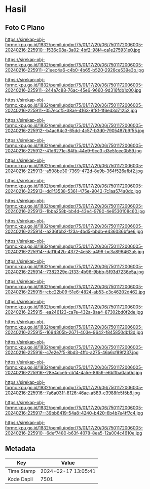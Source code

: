 # Hasil

## Foto C Plano

https://sirekap-obj-formc.kpu.go.id/1832/pemilu/pdpr/75/01/17/20/06/7501172006005-20240216-225910--1536c08a-3a02-4bf2-98f4-ca1e275931e0.jpg

https://sirekap-obj-formc.kpu.go.id/1832/pemilu/pdpr/75/01/17/20/06/7501172006005-20240216-225911--21eec4a6-c4b0-4b65-b520-2926ce539e3b.jpg

https://sirekap-obj-formc.kpu.go.id/1832/pemilu/pdpr/75/01/17/20/06/7501172006005-20240216-225911--244a7c88-76ac-45e6-9660-9d316fdb1c00.jpg

https://sirekap-obj-formc.kpu.go.id/1832/pemilu/pdpr/75/01/17/20/06/7501172006005-20240216-225911--057eccf5-38ae-4163-9f8f-1f6ed3d71252.jpg

https://sirekap-obj-formc.kpu.go.id/1832/pemilu/pdpr/75/01/17/20/06/7501172006005-20240216-225912--b4ac64c3-65dd-4c57-b3d0-7905487b9f55.jpg

https://sirekap-obj-formc.kpu.go.id/1832/pemilu/pdpr/75/01/17/20/06/7501172006005-20240216-225912--41d6271e-84fb-44e9-9cc3-d3e5fcec0b59.jpg

https://sirekap-obj-formc.kpu.go.id/1832/pemilu/pdpr/75/01/17/20/06/7501172006005-20240216-225913--a508be30-7369-472d-8e9b-364f526afbf2.jpg

https://sirekap-obj-formc.kpu.go.id/1832/pemilu/pdpr/75/01/17/20/06/7501172006005-20240216-225913--dd1f3538-5361-475e-9043-7c1aa574a0dc.jpg

https://sirekap-obj-formc.kpu.go.id/1832/pemilu/pdpr/75/01/17/20/06/7501172006005-20240216-225913--1bba258b-bb4d-43e4-9780-4e6530108c60.jpg

https://sirekap-obj-formc.kpu.go.id/1832/pemilu/pdpr/75/01/17/20/06/7501172006005-20240216-225914--a236fbb2-f23a-4bd5-bbdb-e436036bfae6.jpg

https://sirekap-obj-formc.kpu.go.id/1832/pemilu/pdpr/75/01/17/20/06/7501172006005-20240216-225914--da11b42b-4372-4e58-a496-bc3a896462a5.jpg

https://sirekap-obj-formc.kpu.go.id/1832/pemilu/pdpr/75/01/17/20/06/7501172006005-20240216-225914--7382329c-2f33-4b96-9bbb-5f93d7236e5a.jpg

https://sirekap-obj-formc.kpu.go.id/1832/pemilu/pdpr/75/01/17/20/06/7501172006005-20240216-225915--cbc22b09-51e6-4824-ab53-c3c46202d462.jpg

https://sirekap-obj-formc.kpu.go.id/1832/pemilu/pdpr/75/01/17/20/06/7501172006005-20240216-225915--ea246123-ca7e-432a-8aa4-87302bd0f2de.jpg

https://sirekap-obj-formc.kpu.go.id/1832/pemilu/pdpr/75/01/17/20/06/7501172006005-20240216-225915--1694305b-2671-403e-9642-f845850db13d.jpg

https://sirekap-obj-formc.kpu.go.id/1832/pemilu/pdpr/75/01/17/20/06/7501172006005-20240216-225916--c7e2e7f5-8bd3-4ffc-a275-46a6cf89f237.jpg

https://sirekap-obj-formc.kpu.go.id/1832/pemilu/pdpr/75/01/17/20/06/7501172006005-20240216-225916--28e4dce5-cb14-4a5e-8659-e6bffba0ab0d.jpg

https://sirekap-obj-formc.kpu.go.id/1832/pemilu/pdpr/75/01/17/20/06/7501172006005-20240216-225916--7a6a031f-8126-46ac-a589-c3988fc5f5b8.jpg

https://sirekap-obj-formc.kpu.go.id/1832/pemilu/pdpr/75/01/17/20/06/7501172006005-20240216-225917--39bb6419-54a8-4240-b420-6b4b7e4ff7c4.jpg

https://sirekap-obj-formc.kpu.go.id/1832/pemilu/pdpr/75/01/17/20/06/7501172006005-20240216-225910--6def7480-b63f-4078-8ea5-12a004c4610e.jpg


## Metadata

| Key        | Value               |
| ---------- | ------------------- |
| Time Stamp | 2024-02-17 13:05:41 |
| Kode Dapil | 7501                |



